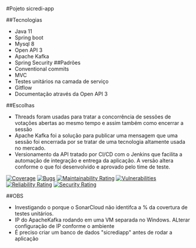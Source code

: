 #Pojeto sicredi-app

##Tecnologias
- Java 11
- Spring boot
- Mysql 8
- Open API 3
- Apache Kafka
- Spring Security
##Padrões
- Conventional commits
- MVC
- Testes unitários na camada de serviço
- Gitflow
- Documentação através da Open API 3

##Escolhas
- Threads foram usadas para tratar a concorrência de sessões de votações abertas ao mesmo tempo e assim também como encerrar a sessão
- Apache Kafka foi a solução para publicar uma mensagem que uma sessão foi encerrada por se tratar de uma tecnologia altamente usada no mercado.
- Versionamento da API tratado por CI/CD com o Jenkins que facilita a automação de integração e entrega da aplicação. A versão altera conforme o que foi desenvolvido e aprovado pelo time de teste.

[![Coverage](https://sonarcloud.io/api/project_badges/measure?project=Thilin_sicredi-app&metric=coverage)](https://sonarcloud.io/dashboard?id=Thilin_sicredi-app)
[![Bugs](https://sonarcloud.io/api/project_badges/measure?project=Thilin_sicredi-app&metric=bugs)](https://sonarcloud.io/dashboard?id=Thilin_sicredi-app)
[![Maintainability Rating](https://sonarcloud.io/api/project_badges/measure?project=Thilin_sicredi-app&metric=sqale_rating)](https://sonarcloud.io/dashboard?id=Thilin_sicredi-app)
[![Vulnerabilities](https://sonarcloud.io/api/project_badges/measure?project=Thilin_sicredi-app&metric=vulnerabilities)](https://sonarcloud.io/dashboard?id=Thilin_sicredi-app)
[![Reliability Rating](https://sonarcloud.io/api/project_badges/measure?project=Thilin_sicredi-app&metric=reliability_rating)](https://sonarcloud.io/dashboard?id=Thilin_sicredi-app)
[![Security Rating](https://sonarcloud.io/api/project_badges/measure?project=Thilin_sicredi-app&metric=security_rating)](https://sonarcloud.io/dashboard?id=Thilin_sicredi-app)

##OBS
- Investigando o porque o SonarCloud não identifca a % da covertura de testes unitários.
- IP do ApacheKafka rodando em uma VM separada no Windows. ALterar configuração de IP conforme o ambiente
- É preciso criar um banco de dados "sicrediapp" antes de rodar a aplicação